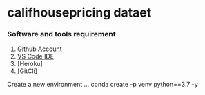 # califhousepricing dataet

### Software and tools requirement

1. [Github Account](https://github.com)
2. [ VS Code IDE](https://code/visualstudio.com/)
3. [Heroku]
4. [GitCli]

Create a new environment
...
conda create -p venv python==3.7 -y